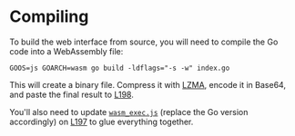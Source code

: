 # Compiling
To build the web interface from source, you will need to compile the Go code into a WebAssembly file:
```
GOOS=js GOARCH=wasm go build -ldflags="-s -w" index.go
```
This will create a binary file. Compress it with [LZMA](https://github.com/LZMA-JS/LZMA-JS), encode it in Base64, and paste the final result to [L198](https://github.com/Picocrypt/Web/blob/main/index.html#L198).

You'll also need to update [`wasm_exec.js`](https://cdn.jsdelivr.net/gh/golang/go@go1.21.5/misc/wasm/wasm_exec.min.js) (replace the Go version accordingly) on [L197](https://github.com/Picocrypt/Web/blob/main/index.html#L197) to glue everything together.
